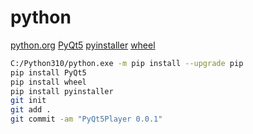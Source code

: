 # python

[python.org](https://www.python.org/)
[PyQt5](https://pypi.org/project/PyQt5/)
[pyinstaller](https://pypi.org/project/pyinstaller/)
[wheel](https://pypi.org/project/wheel/)

```bash
C:/Python310/python.exe -m pip install --upgrade pip
pip install PyQt5
pip install wheel
pip install pyinstaller
git init
git add .
git commit -am "PyQt5Player 0.0.1"
```
